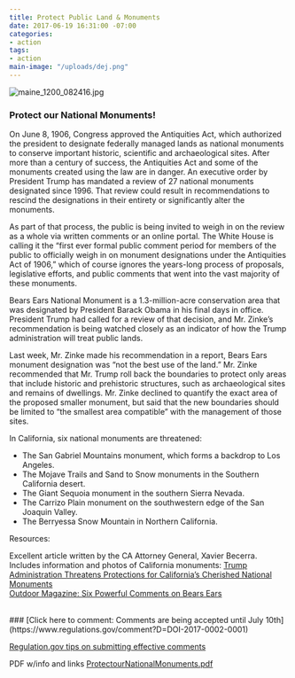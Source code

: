 ```yaml
---
title: Protect Public Land & Monuments
date: 2017-06-19 16:31:00 -07:00
categories:
- action
tags:
- action
main-image: "/uploads/dej.png"
---
```


![maine_1200_082416.jpg](/uploads/maine_1200_082416.jpg)

### Protect our National Monuments!
On June 8, 1906, Congress approved the Antiquities Act, which authorized the president to designate federally managed lands as national monuments to conserve important historic, scientific and archaeological sites. After more than a century of success, the Antiquities Act and some of the monuments created using the law are in danger. An executive order by President Trump has mandated a review of 27 national monuments designated since 1996. That review could result in recommendations to rescind the designations in their entirety or significantly alter the monuments.
 
As part of that process, the public is being invited to weigh in on the review as a whole via written comments or an online portal. The White House is calling it the “first ever formal public comment period for members of the public to officially weigh in on monument designations under the Antiquities Act of 1906,” which of course ignores the years-long process of proposals, legislative efforts, and public comments that went into the vast majority of these monuments.
 
Bears Ears National Monument is a 1.3-million-acre conservation area that was designated by President Barack Obama in his final days in office. President Trump had called for a review of that decision, and Mr. Zinke’s recommendation is being watched closely as an indicator of how the Trump administration will treat public lands.
 
Last week, Mr. Zinke made his recommendation in a report, Bears Ears monument designation was “not the best use of the land.” Mr. Zinke recommended that Mr. Trump roll back the boundaries to protect only areas that include historic and prehistoric structures, such as archaeological sites and remains of dwellings. Mr. Zinke declined to quantify the exact area of the proposed smaller monument, but said that the new boundaries should be limited to “the smallest area compatible” with the management of those sites.

In California, six national monuments are threatened:
* The San Gabriel Mountains monument, which forms a backdrop to Los Angeles.
* The Mojave Trails and Sand to Snow monuments in the Southern California desert.
* The Giant Sequoia monument in the southern Sierra Nevada.
* The Carrizo Plain monument on the southwestern edge of the San Joaquin Valley.
* The Berryessa Snow Mountain in Northern California.

Resources:


Excellent article written by the CA Attorney General, Xavier Becerra.
 Includes information and photos of California monuments:  [Trump Administration Threatens Protections for California’s Cherished National Monuments](https://medium.com/@AGBecerra/trump-administration-threatens-protections-for-californias-cherished-national-monuments-22dcf519975e)
<br>
[Outdoor Magazine: Six Powerful Comments on Bears Ears](https://www.outsideonline.com/2193091/6-best-comments-people-gave-trump-about-bears-ears)
<br>

<br>
### [Click here to comment: Comments are being accepted until July 10th](https://www.regulations.gov/comment?D=DOI-2017-0002-0001)
<br>

[Regulation.gov tips on submitting effective comments](https://www.regulations.gov/docs/Tips_For_Submitting_Effective_Comments.pdf)

PDF w/info and links [ProtectourNationalMonuments.pdf](/uploads/ProtectourNationalMonuments.pdf)
